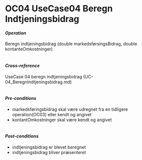 
# OC04 UseCase04 Beregn Indtjeningsbidrag


#### ***Operation*** <br>
Beregn indtjeningsbidrag (double markedsførsingsBidrag, double kontanteOmkostninger) <br> <br>

#### ***Cross-reference*** <br>
UseCase 04 beregn indtjeningsbidrag (UC-04_BeregnIndtjeningsbidrag.md) <br> <br>

#### ***Pre-conditions*** <br>
- markedsføringsbidrag skal være udregnet fra en tidligere operation(OC03) eller kendt og angivet <br>
- kontantOmkostninger skal være kendt og angivet
<br> <br>

#### ***Post-conditions*** <br>
- indtjeningsbidrag er blevet beregnet <br>
- indtjeningsbidrag bliver præsenteret

